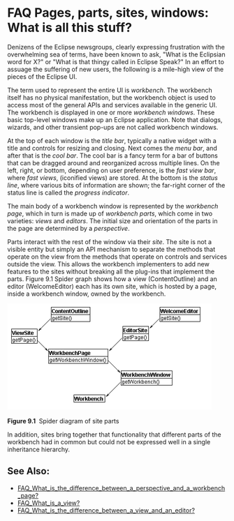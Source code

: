 

FAQ Pages, parts, sites, windows: What is all this stuff?
=========================================================

Denizens of the Eclipse newsgroups, clearly expressing frustration with the overwhelming sea of terms, have been known to ask, "What is the Eclipsian word for X?" or "What is that thingy called in Eclipse Speak?" In an effort to assuage the suffering of new users, the following is a mile-high view of the pieces of the Eclipse UI.

The term used to represent the entire UI is _workbench_. The workbench itself has no physical manifestation, but the workbench object is used to access most of the general APIs and services available in the generic UI. The workbench is displayed in one or more _workbench windows_. These basic top-level windows make up an Eclipse application. Note that dialogs, wizards, and other transient pop-ups are not called workbench windows.

At the top of each window is the _title bar_, typically a native widget with a title and controls for resizing and closing. Next comes the _menu bar_, and after that is the _cool bar_. The cool bar is a fancy term for a bar of buttons that can be dragged around and reorganized across multiple lines. On the left, right, or bottom, depending on user preference, is the _fast view bar_, where _fast views_, (iconified views) are stored. At the bottom is the _status line_, where various bits of information are shown; the far-right corner of the status line is called the _progress indicator_.

The main body of a workbench window is represented by the _workbench page_, which in turn is made up of _workbench parts_, which come in two varieties: _views_ and _editors_. The initial size and orientation of the parts in the page are determined by a _perspective_.

Parts interact with the rest of the window via their _site_. The site is not a visible entity but simply an API mechanism to separate the methods that operate on the view from the methods that operate on controls and services outside the view. This allows the workbench implementers to add new features to the sites without breaking all the plug-ins that implement the parts. Figure 9.1 Spider graph shows how a view (ContentOutline) and an editor (WelcomeEditor) each has its own site, which is hosted by a page, inside a workbench window, owned by the workbench.

![FAQ views.png](https://raw.githubusercontent.com/eclipse-platform/eclipse.platform/master/docs/FAQ/images/FAQ_views.png)

**Figure 9.1**  Spider diagram of site parts

In addition, sites bring together that functionality that different parts of the workbench had in common but could not be expressed well in a single inheritance hierarchy.

See Also:
---------

*   [FAQ\_What\_is\_the\_difference\_between\_a\_perspective\_and\_a\_workbench_page?](./FAQ_What_is_the_difference_between_a_perspective_and_a_workbench_page.md "FAQ What is the difference between a perspective and a workbench page?")
*   [FAQ\_What\_is\_a\_view?](./FAQ_What_is_a_view.md "FAQ What is a view?")
*   [FAQ\_What\_is\_the\_difference\_between\_a\_view\_and\_an\_editor?](./FAQ_What_is_the_difference_between_a_view_and_an_editor.md "FAQ What is the difference between a view and an editor?")

